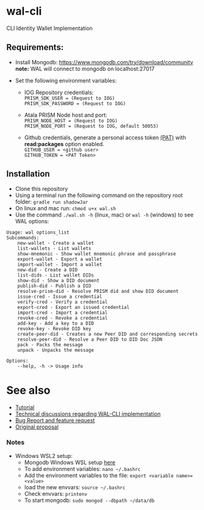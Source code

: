 # wal-cli
CLI Identity Wallet Implementation

## Requirements:

- Install Mongodb: https://www.mongodb.com/try/download/community  
  **note:** WAL will connect to mongodb on localhost:27017

- Set the following environment variables:

  - IOG Repository credentials:    
    `PRISM_SDK_USER = (Request to IOG)`  
    `PRISM_SDK_PASSWORD = (Request to IOG)`

  - Atala PRISM Node host and port:  
    `PRISM_NODE_HOST = (Request to IOG)`  
    `PRISM_NODE_PORT = (Request to IOG, default 50053)`

  - Github credentials, generate a personal access token 
  [(PAT)](https://docs.github.com/en/authentication/keeping-your-account-and-data-secure/creating-a-personal-access-token) with **read:packages** option enabled.    
    `GITHUB_USER = <github user>`      
    `GITHUB_TOKEN = <PAT Token>`  
## Installation

- Clone this repository
- Using a terminal run the following command on the repository root folder: `gradle run shadowJar`
- On linux and mac run: `chmod u+x wal.sh` 
- Use the command `./wal.sh -h` (linux, mac) or `wal -h` (windows) to see WAL options:

```
Usage: wal options_list
Subcommands:
    new-wallet - Create a wallet
    list-wallets - List wallets
    show-mnemonic - Show wallet mnemonic phrase and passphrase
    export-wallet - Export a wallet
    import-wallet - Import a wallet
    new-did - Create a DID
    list-dids - List wallet DIDs
    show-did - Show a DID document
    publish-did - Publish a DID
    resolve-prism-did - Resolve PRISM did and show DID document
    issue-cred - Issue a credential
    verify-cred - Verify a credential
    export-cred - Export an issued credential
    import-cred - Import a credential
    revoke-cred - Revoke a credential
    add-key - Add a key to a DID
    revoke-key - Revoke DID key
    create-peer-did - Creates a new Peer DID and corresponding secrets
    resolve-peer-did - Resolve a Peer DID to DID Doc JSON
    pack - Packs the message
    unpack - Unpacks the message

Options:
    --help, -h -> Usage info
```

# See also

- [Tutorial](https://github.com/roots-id/wal-cli/wiki/Usage-examples)  
- [Technical discussions regarding WAL-CLI implementation](https://github.com/roots-id/wal-cli/discussions/2)
- [Bug Report and feature request](https://github.com/roots-id/wal-cli/issues/new/choose)
- [Original proposal](https://cardano.ideascale.com/c/idea/381281)

### Notes
- Windows WSL2 setup:
  - Mongodb Windows WSL setup [here](https://docs.microsoft.com/en-us/windows/wsl/tutorials/wsl-database#install-mongodb)
  - To add environment variables: `nano ~/.bashrc`
  - Add the environment variables to the file: `export <variable name>= <value>`
  - load the new envvars: `source ~/.bashrc`
  - Check envvars: `printenv`
  - To start mongodb: `sudo mongod --dbpath ~/data/db`

